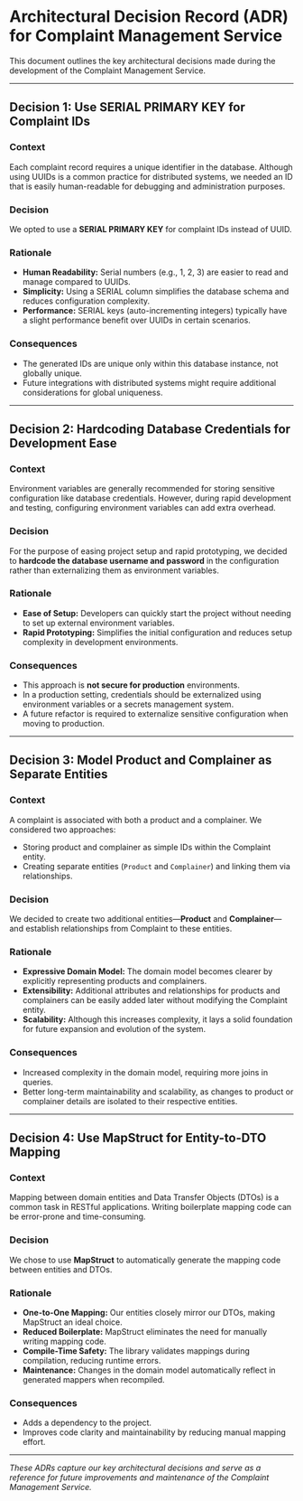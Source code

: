# Architectural Decision Record (ADR) for Complaint Management Service

This document outlines the key architectural decisions made during the development of the Complaint Management Service.

---

## Decision 1: Use SERIAL PRIMARY KEY for Complaint IDs

### Context
Each complaint record requires a unique identifier in the database. Although using UUIDs is a common practice for distributed systems, we needed an ID that is easily human-readable for debugging and administration purposes.

### Decision
We opted to use a **SERIAL PRIMARY KEY** for complaint IDs instead of UUID.

### Rationale
- **Human Readability:** Serial numbers (e.g., 1, 2, 3) are easier to read and manage compared to UUIDs.
- **Simplicity:** Using a SERIAL column simplifies the database schema and reduces configuration complexity.
- **Performance:** SERIAL keys (auto-incrementing integers) typically have a slight performance benefit over UUIDs in certain scenarios.

### Consequences
- The generated IDs are unique only within this database instance, not globally unique.
- Future integrations with distributed systems might require additional considerations for global uniqueness.

---

## Decision 2: Hardcoding Database Credentials for Development Ease

### Context
Environment variables are generally recommended for storing sensitive configuration like database credentials. However, during rapid development and testing, configuring environment variables can add extra overhead.

### Decision
For the purpose of easing project setup and rapid prototyping, we decided to **hardcode the database username and password** in the configuration rather than externalizing them as environment variables.

### Rationale
- **Ease of Setup:** Developers can quickly start the project without needing to set up external environment variables.
- **Rapid Prototyping:** Simplifies the initial configuration and reduces setup complexity in development environments.

### Consequences
- This approach is **not secure for production** environments.
- In a production setting, credentials should be externalized using environment variables or a secrets management system.
- A future refactor is required to externalize sensitive configuration when moving to production.

---

## Decision 3: Model Product and Complainer as Separate Entities

### Context
A complaint is associated with both a product and a complainer. We considered two approaches:
- Storing product and complainer as simple IDs within the Complaint entity.
- Creating separate entities (`Product` and `Complainer`) and linking them via relationships.

### Decision
We decided to create two additional entities—**Product** and **Complainer**—and establish relationships from Complaint to these entities.

### Rationale
- **Expressive Domain Model:** The domain model becomes clearer by explicitly representing products and complainers.
- **Extensibility:** Additional attributes and relationships for products and complainers can be easily added later without modifying the Complaint entity.
- **Scalability:** Although this increases complexity, it lays a solid foundation for future expansion and evolution of the system.

### Consequences
- Increased complexity in the domain model, requiring more joins in queries.
- Better long-term maintainability and scalability, as changes to product or complainer details are isolated to their respective entities.

---

## Decision 4: Use MapStruct for Entity-to-DTO Mapping

### Context
Mapping between domain entities and Data Transfer Objects (DTOs) is a common task in RESTful applications. Writing boilerplate mapping code can be error-prone and time-consuming.

### Decision
We chose to use **MapStruct** to automatically generate the mapping code between entities and DTOs.

### Rationale
- **One-to-One Mapping:** Our entities closely mirror our DTOs, making MapStruct an ideal choice.
- **Reduced Boilerplate:** MapStruct eliminates the need for manually writing mapping code.
- **Compile-Time Safety:** The library validates mappings during compilation, reducing runtime errors.
- **Maintenance:** Changes in the domain model automatically reflect in generated mappers when recompiled.

### Consequences
- Adds a dependency to the project.
- Improves code clarity and maintainability by reducing manual mapping effort.

---

*These ADRs capture our key architectural decisions and serve as a reference for future improvements and maintenance of the Complaint Management Service.*